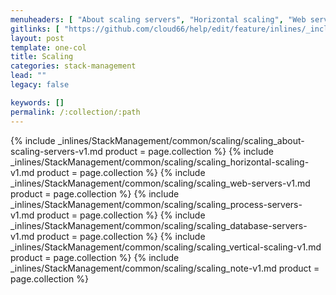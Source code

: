```yaml
---
menuheaders: [ "About scaling servers", "Horizontal scaling", "Web servers", "Process servers", "Database servers", "Docker services", "Vertical scaling", "Note" ]
gitlinks: [ "https://github.com/cloud66/help/edit/feature/inlines/_includes/_inlines/StackManagement/common/scaling/scaling_contents-v1.md", "https://github.com/cloud66/help/edit/feature/inlines/_includes/_inlines/StackManagement/common/scaling/scaling_about-scaling-servers-v1.md", "https://github.com/cloud66/help/edit/feature/inlines/_includes/_inlines/StackManagement/common/scaling/scaling_horizontal-scaling-v1.md", "https://github.com/cloud66/help/edit/feature/inlines/_includes/_inlines/StackManagement/common/scaling/scaling_web-servers-v1.md", "https://github.com/cloud66/help/edit/feature/inlines/_includes/_inlines/StackManagement/common/scaling/scaling_process-servers-v1.md", "https://github.com/cloud66/help/edit/feature/inlines/_includes/_inlines/StackManagement/common/scaling/scaling_database-servers-v1.md", "https://github.com/cloud66/help/edit/feature/inlines/_includes/_inlines/StackManagement/common/scaling/scaling_docker-services-v1.md", "https://github.com/cloud66/help/edit/feature/inlines/_includes/_inlines/StackManagement/common/scaling/scaling_vertical-scaling-v1.md", "https://github.com/cloud66/help/edit/feature/inlines/_includes/_inlines/StackManagement/common/scaling/scaling_note-v1.md" ]
layout: post
template: one-col
title: Scaling
categories: stack-management
lead: ""
legacy: false

keywords: []
permalink: /:collection/:path
---
```






<a href="#about-scaling-servers"></a>{% include _inlines/StackManagement/common/scaling/scaling_about-scaling-servers-v1.md  product = page.collection %}
<a href="#horizontal-scaling"></a>{% include _inlines/StackManagement/common/scaling/scaling_horizontal-scaling-v1.md  product = page.collection %}
<a href="#web-servers"></a>{% include _inlines/StackManagement/common/scaling/scaling_web-servers-v1.md  product = page.collection %}
<a href="#process-servers"></a>{% include _inlines/StackManagement/common/scaling/scaling_process-servers-v1.md  product = page.collection %}
<a href="#database-servers"></a>{% include _inlines/StackManagement/common/scaling/scaling_database-servers-v1.md  product = page.collection %}
<a href="#vertical-scaling"></a>{% include _inlines/StackManagement/common/scaling/scaling_vertical-scaling-v1.md  product = page.collection %}
<a href="#note"></a>{% include _inlines/StackManagement/common/scaling/scaling_note-v1.md  product = page.collection %}